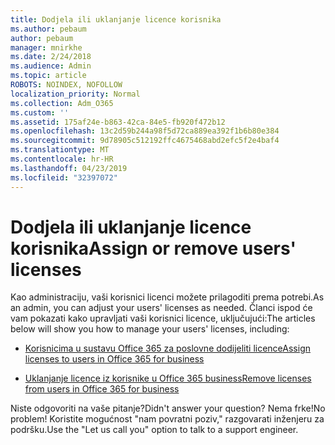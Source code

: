 ```yaml
---
title: Dodjela ili uklanjanje licence korisnika
ms.author: pebaum
author: pebaum
manager: mnirkhe
ms.date: 2/24/2018
ms.audience: Admin
ms.topic: article
ROBOTS: NOINDEX, NOFOLLOW
localization_priority: Normal
ms.collection: Adm_O365
ms.custom: ''
ms.assetid: 175af24e-b863-42ca-84e5-fb920f472b12
ms.openlocfilehash: 13c2d59b244a98f5d72ca889ea392f1b6b80e384
ms.sourcegitcommit: 9d78905c512192ffc4675468abd2efc5f2e4baf4
ms.translationtype: MT
ms.contentlocale: hr-HR
ms.lasthandoff: 04/23/2019
ms.locfileid: "32397072"
---
```

# <a name="assign-or-remove-users-licenses"></a><span data-ttu-id="ad328-102">Dodjela ili uklanjanje licence korisnika</span><span class="sxs-lookup"><span data-stu-id="ad328-102">Assign or remove users' licenses</span></span>

<span data-ttu-id="ad328-103">Kao administraciju, vaši korisnici licenci možete prilagoditi prema potrebi.</span><span class="sxs-lookup"><span data-stu-id="ad328-103">As an admin, you can adjust your users' licenses as needed.</span></span> <span data-ttu-id="ad328-104">Članci ispod će vam pokazati kako upravljati vaši korisnici licence, uključujući:</span><span class="sxs-lookup"><span data-stu-id="ad328-104">The articles below will show you how to manage your users' licenses, including:</span></span>
  
- [<span data-ttu-id="ad328-105">Korisnicima u sustavu Office 365 za poslovne dodijeliti licence</span><span class="sxs-lookup"><span data-stu-id="ad328-105">Assign licenses to users in Office 365 for business</span></span>](https://support.office.com/article/997596b5-4173-4627-b915-36abac6786dc)
    
- [<span data-ttu-id="ad328-106">Uklanjanje licence iz korisnike u Office 365 business</span><span class="sxs-lookup"><span data-stu-id="ad328-106">Remove licenses from users in Office 365 for business</span></span>](https://support.office.com/article/9b497c85-d0a4-4735-80fa-d3565bc05bd1)
    
<span data-ttu-id="ad328-107">Niste odgovoriti na vaše pitanje?</span><span class="sxs-lookup"><span data-stu-id="ad328-107">Didn't answer your question?</span></span> <span data-ttu-id="ad328-108">Nema frke!</span><span class="sxs-lookup"><span data-stu-id="ad328-108">No problem!</span></span> <span data-ttu-id="ad328-109">Koristite mogućnost "nam povratni poziv," razgovarati inženjeru za podršku.</span><span class="sxs-lookup"><span data-stu-id="ad328-109">Use the "Let us call you" option to talk to a support engineer.</span></span>
  

